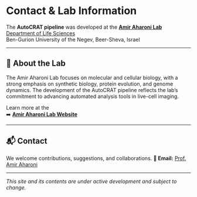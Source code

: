 # Contact & Lab Information

The **AutoCRAT pipeline** was developed at the  <a href="https://lifewp.bgu.ac.il/aaharoni/" target="_blank" rel="noopener noreferrer"><strong>Amir Aharoni Lab</strong></a> <br>
<a href="https://www.bgu.ac.il/en/u/faculties/natural-sciences/departments/life-sciences/" target="_blank" rel="noopener noreferrer">Department of Life Sciences</a> <br>
  Ben-Gurion University of the Negev, Beer-Sheva, Israel

---

## 🔬 About the Lab

The Amir Aharoni Lab focuses on molecular and cellular biology, with a strong emphasis on synthetic biology, protein evolution, and genome dynamics. The development of the AutoCRAT pipeline reflects the lab’s commitment to advancing automated analysis tools in live-cell imaging.

Learn more at the  
➡️ <a href="https://lifewp.bgu.ac.il/aaharoni/" target="_blank" rel="noopener noreferrer"><strong>Amir Aharoni Lab Website</strong></a>  

---

## 📬 Contact

We welcome contributions, suggestions, and collaborations. 
**📧 Email:** [Prof. Amir Aharoni](mailto:aaharoni@bgu.ac.il)


---

_This site and its contents are under active development and subject to change._
